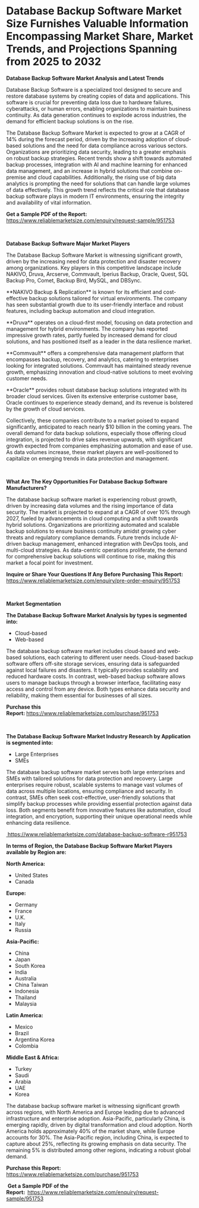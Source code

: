 <p><h1>Database Backup Software Market Size Furnishes Valuable Information Encompassing Market Share, Market Trends, and Projections Spanning from 2025 to 2032</h1></p><p><strong>Database Backup Software Market Analysis and Latest Trends</strong></p>
<p><p>Database Backup Software is a specialized tool designed to secure and restore database systems by creating copies of data and applications. This software is crucial for preventing data loss due to hardware failures, cyberattacks, or human errors, enabling organizations to maintain business continuity. As data generation continues to explode across industries, the demand for efficient backup solutions is on the rise.</p><p>The Database Backup Software Market is expected to grow at a CAGR of 14% during the forecast period, driven by the increasing adoption of cloud-based solutions and the need for data compliance across various sectors. Organizations are prioritizing data security, leading to a greater emphasis on robust backup strategies. Recent trends show a shift towards automated backup processes, integration with AI and machine learning for enhanced data management, and an increase in hybrid solutions that combine on-premise and cloud capabilities. Additionally, the rising use of big data analytics is prompting the need for solutions that can handle large volumes of data effectively. This growth trend reflects the critical role that database backup software plays in modern IT environments, ensuring the integrity and availability of vital information.</p></p>
<p><strong>Get a Sample PDF of the Report:&nbsp;</strong> <a href="https://www.reliablemarketsize.com/enquiry/request-sample/951753?utm_campaign=2933&utm_medium=2&utm_source=Github&utm_content=ia&utm_term=17042025&utm_id=database-backup-software">https://www.reliablemarketsize.com/enquiry/request-sample/951753</a></p>
<p>&nbsp;</p>
<p><strong>Database Backup Software Major Market Players</strong></p>
<p><p>The Database Backup Software Market is witnessing significant growth, driven by the increasing need for data protection and disaster recovery among organizations. Key players in this competitive landscape include NAKIVO, Druva, Arcserve, Commvault, Iperius Backup, Oracle, Quest, SQL Backup Pro, Comet, Backup Bird, MySQL, and DBSync.</p><p>**NAKIVO Backup & Replication** is known for its efficient and cost-effective backup solutions tailored for virtual environments. The company has seen substantial growth due to its user-friendly interface and robust features, including backup automation and cloud integration. </p><p>**Druva** operates on a cloud-first model, focusing on data protection and management for hybrid environments. The company has reported impressive growth rates, partly fueled by increased demand for cloud solutions, and has positioned itself as a leader in the data resilience market.</p><p>**Commvault** offers a comprehensive data management platform that encompasses backup, recovery, and analytics, catering to enterprises looking for integrated solutions. Commvault has maintained steady revenue growth, emphasizing innovation and cloud-native solutions to meet evolving customer needs. </p><p>**Oracle** provides robust database backup solutions integrated with its broader cloud services. Given its extensive enterprise customer base, Oracle continues to experience steady demand, and its revenue is bolstered by the growth of cloud services.</p><p>Collectively, these companies contribute to a market poised to expand significantly, anticipated to reach nearly $10 billion in the coming years. The overall demand for data backup solutions, especially those offering cloud integration, is projected to drive sales revenue upwards, with significant growth expected from companies emphasizing automation and ease of use. As data volumes increase, these market players are well-positioned to capitalize on emerging trends in data protection and management.</p></p>
<p>&nbsp;</p>
<p><strong>What Are The Key Opportunities For Database Backup Software Manufacturers?</strong></p>
<p><p>The database backup software market is experiencing robust growth, driven by increasing data volumes and the rising importance of data security. The market is projected to expand at a CAGR of over 10% through 2027, fueled by advancements in cloud computing and a shift towards hybrid solutions. Organizations are prioritizing automated and scalable backup solutions to ensure business continuity amidst growing cyber threats and regulatory compliance demands. Future trends include AI-driven backup management, enhanced integration with DevOps tools, and multi-cloud strategies. As data-centric operations proliferate, the demand for comprehensive backup solutions will continue to rise, making this market a focal point for investment.</p></p>
<p><strong>Inquire or Share Your Questions If Any Before Purchasing This Report:</strong> <a href="https://www.reliablemarketsize.com/enquiry/pre-order-enquiry/951753?utm_campaign=2933&utm_medium=2&utm_source=Github&utm_content=ia&utm_term=17042025&utm_id=database-backup-software">https://www.reliablemarketsize.com/enquiry/pre-order-enquiry/951753</a></p>
<p>&nbsp;</p>
<p><strong>Market Segmentation</strong></p>
<p><strong>The Database Backup Software Market Analysis by types is segmented into:</strong></p>
<p><ul><li>Cloud-based</li><li>Web-based</li></ul></p>
<p><p>The database backup software market includes cloud-based and web-based solutions, each catering to different user needs. Cloud-based backup software offers off-site storage services, ensuring data is safeguarded against local failures and disasters. It typically provides scalability and reduced hardware costs. In contrast, web-based backup software allows users to manage backups through a browser interface, facilitating easy access and control from any device. Both types enhance data security and reliability, making them essential for businesses of all sizes.</p></p>
<p><strong>Purchase this Report:&nbsp;</strong><a href="https://www.reliablemarketsize.com/purchase/951753?utm_campaign=2933&utm_medium=2&utm_source=Github&utm_content=ia&utm_term=17042025&utm_id=database-backup-software">https://www.reliablemarketsize.com/purchase/951753</a></p>
<p>&nbsp;</p>
<p><strong>The Database Backup Software Market Industry Research by Application is segmented into:</strong></p>
<p><ul><li>Large Enterprises</li><li>SMEs</li></ul></p>
<p><p>The database backup software market serves both large enterprises and SMEs with tailored solutions for data protection and recovery. Large enterprises require robust, scalable systems to manage vast volumes of data across multiple locations, ensuring compliance and security. In contrast, SMEs often seek cost-effective, user-friendly solutions that simplify backup processes while providing essential protection against data loss. Both segments benefit from innovative features like automation, cloud integration, and encryption, supporting their unique operational needs while enhancing data resilience.</p></p>
<p><a href="https://www.reliablemarketsize.com/database-backup-software-r951753?utm_campaign=2933&utm_medium=2&utm_source=Github&utm_content=ia&utm_term=17042025&utm_id=database-backup-software">&nbsp;https://www.reliablemarketsize.com/database-backup-software-r951753</a></p>
<p><strong>In terms of Region, the Database Backup Software Market Players available by Region are:</strong></p>
<p>
    <p> <strong> North America: </strong>
        <ul>
            <li>United States</li>
            <li>Canada</li>
        </ul>
        </p> 
    <p> <strong> Europe: </strong>
        <ul>
            <li>Germany</li>
            <li>France</li>
            <li>U.K.</li>
            <li>Italy</li>
            <li>Russia</li>
        </ul>
        </p> 
    <p> <strong> Asia-Pacific: </strong>
        <ul>
            <li>China</li>
            <li>Japan</li>
            <li>South Korea</li>
            <li>India</li>
            <li>Australia</li>
            <li>China Taiwan</li>
            <li>Indonesia</li>
            <li>Thailand</li>
            <li>Malaysia</li>
        </ul>
        </p> 
    <p> <strong> Latin America: </strong>
        <ul>
            <li>Mexico</li>
            <li>Brazil</li>
            <li>Argentina Korea</li>
            <li>Colombia</li>
        </ul>
        </p> 
    <p> <strong> Middle East & Africa: </strong>
        <ul>
            <li>Turkey</li>
            <li>Saudi</li>
            <li>Arabia</li>
            <li>UAE</li>
            <li>Korea</li>
        </ul>
    </p>
    </p>
<p><p>The database backup software market is witnessing significant growth across regions, with North America and Europe leading due to advanced infrastructure and enterprise adoption. Asia-Pacific, particularly China, is emerging rapidly, driven by digital transformation and cloud adoption. North America holds approximately 40% of the market share, while Europe accounts for 30%. The Asia-Pacific region, including China, is expected to capture about 25%, reflecting its growing emphasis on data security. The remaining 5% is distributed among other regions, indicating a robust global demand.</p></p>
<p><strong>Purchase this Report: </strong><a href="https://www.reliablemarketsize.com/purchase/951753?utm_campaign=2933&utm_medium=2&utm_source=Github&utm_content=ia&utm_term=17042025&utm_id=database-backup-software">https://www.reliablemarketsize.com/purchase/951753</a></p>
<p>&nbsp;<strong>Get a Sample PDF of the Report:&nbsp;&nbsp;</strong><a href="https://www.reliablemarketsize.com/enquiry/request-sample/951753?utm_campaign=2933&utm_medium=2&utm_source=Github&utm_content=ia&utm_term=17042025&utm_id=database-backup-software">https://www.reliablemarketsize.com/enquiry/request-sample/951753</a></p>
<p><strong></strong></p>
<p><p></p><p></p><p></p></p>